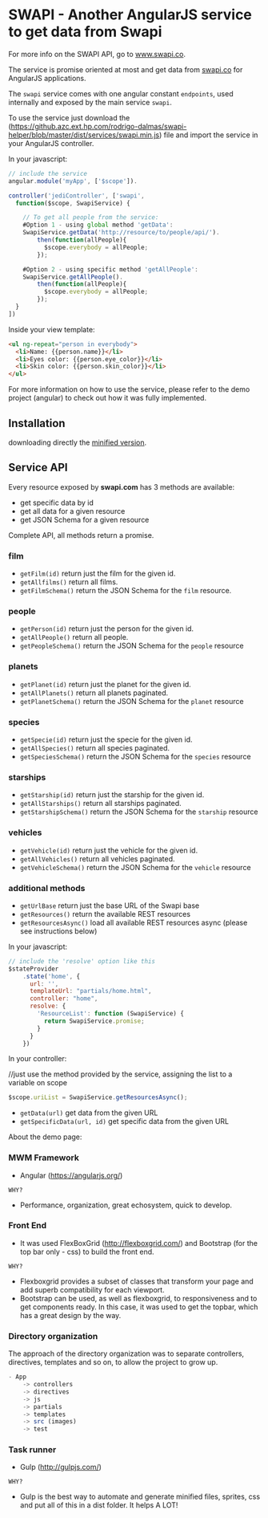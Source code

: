 # SWAPI - Another AngularJS service to get data from Swapi
For more info on the SWAPI API, go to www.swapi.co.

The service is promise oriented at most and get data from [swapi.co](http://swapi.co) for AngularJS applications.

The `swapi` service comes with one angular constant `endpoints`, used internally and exposed by the main service `swapi`.

To use the service just download the (https://github.azc.ext.hp.com/rodrigo-dalmas/swapi-helper/blob/master/dist/services/swapi.min.js) file and import the service in your AngularJS controller.

In your javascript:

```javascript
// include the service
angular.module('myApp', ['$scope']).

controller('jediController', ['swapi',
  function($scope, SwapiService) {

    // To get all people from the service:
    #Option 1 - using global method 'getData':
    SwapiService.getData('http://resource/to/people/api/').
        then(function(allPeople){
          $scope.everybody = allPeople;
        });

    #Option 2 - using specific method 'getAllPeople':
    SwapiService.getAllPeople().
        then(function(allPeople){
          $scope.everybody = allPeople;
        });
  }
])
```

Inside your view template:

```html
<ul ng-repeat="person in everybody">
  <li>Name: {{person.name}}</li>
  <li>Eyes color: {{person.eye_color}}</li>
  <li>Skin color: {{person.skin_color}}</li>
</ul>
```

For more information on how to use the service, please refer to the demo project (angular) to check out how it was fully implemented.

## Installation

downloading directly the [minified version](https://github.azc.ext.hp.com/rodrigo-dalmas/swapi-helper/blob/master/dist/services/swapi.min.js).

## Service API

Every resource exposed by **swapi.com** has 3 methods are available:

* get specific data by id
* get all data for a given resource
* get JSON Schema for a given resource

Complete API, all methods return a promise.

### film

* `getFilm(id)` return just the film for the given id.
* `getAllfilms()` return all films.
* `getFilmSchema()` return the JSON Schema for the `film` resource.

### people

* `getPerson(id)` return just the person for the given id.
* `getAllPeople()` return all people.
* `getPeopleSchema()` return the JSON Schema for the `people` resource

### planets

* `getPlanet(id)` return just the planet for the given id.
* `getAllPlanets()` return all planets paginated.
* `getPlanetSchema()` return the JSON Schema for the `planet` resource

### species

* `getSpecie(id)` return just the specie for the given id.
* `getAllSpecies()` return all species paginated.
* `getSpeciesSchema()` return the JSON Schema for the `species` resource

### starships

* `getStarship(id)` return just the starship for the given id.
* `getAllStarships()` return all starships paginated.
* `getStarshipSchema()` return the JSON Schema for the `starship` resource

### vehicles

* `getVehicle(id)` return just the vehicle for the given id.
* `getAllVehicles()` return all vehicles paginated.
* `getVehicleSchema()` return the JSON Schema for the `vehicle` resource

### additional methods

* `getUrlBase` return just the base URL of the Swapi base
* `getResources()` return the available REST resources
* `getResourcesAsync()` load all available REST resources async (please see instructions below)

In your javascript:

```javascript
// include the 'resolve' option like this
$stateProvider
    .state('home', {
      url: '',
      templateUrl: "partials/home.html",
      controller: "home",
      resolve: {
        'ResourceList': function (SwapiService) {
          return SwapiService.promise;
        }
      }
    })
```

In your controller:

//just use the method provided by the service, assigning the list to a variable on scope
```javascript
$scope.uriList = SwapiService.getResourcesAsync();
```

* `getData(url)` get data from the given URL
* `getSpecificData(url, id)` get specific data from the given URL

About the demo page:

### MWM Framework
* Angular (https://angularjs.org/)

`WHY?`
* Performance, organization, great echosystem, quick to develop.

### Front End
* It was used FlexBoxGrid (http://flexboxgrid.com/) and Bootstrap (for the top bar only - css) to build the front end.

`WHY?`
* Flexboxgrid provides a subset of classes that transform your page and add superb compatibility for each viewport.
* Bootstrap can be used, as well as flexboxgrid, to responsiveness and to get components ready. In this case, it was used to get the topbar, which has a great design by the way.

### Directory organization
The approach of the directory organization was to separate controllers, directives, templates and so on, to allow the project to grow up.

```javascript
- App
    -> controllers
    -> directives
    -> js
    -> partials
    -> templates
    -> src (images)
    -> test
```

### Task runner
* Gulp (http://gulpjs.com/)

`WHY?`
* Gulp is the best way to automate and generate minified files, sprites, css and put all of this in a dist folder. It helps A LOT!
